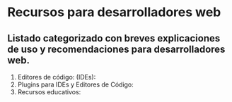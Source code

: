 # Recursos para desarrolladores web

## Listado categorizado con breves explicaciones de uso y recomendaciones para desarrolladores web.

1. Editores de código: (IDEs):
2. Plugins para IDEs y Editores de Código:
3. Recursos educativos:
